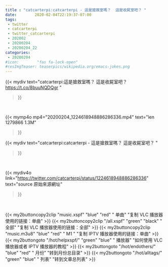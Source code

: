 ```yaml
---
title : "catcarterpi:catcarterpi - 這是搶救室嗎？  這是收屍室吧？ "
date:        2020-02-04T22:19:37-07:00
tags:
 - twitter
 - catcarterpi
 - twitter_catcarterpi
 - 202002
 - 20200204
 - 20200204_22
categories:
 - 20200204
#icon:        "fas fa-lock-open"
#resImgTeaser: teaserpics/wikipedia.org/emacs-jokes.png
---
```


{{< mydiv text="catcarterpi:這是搶救室嗎？  這是收屍室吧？ https://t.co/8buuNQDQgr "
>}}
<br>


{{< mymp4o mp4="20200204_1224618948886286336.mp4"
text="len 1279866    1.3M"
>}}


{{< mydiv text="catcarterpi:catcarterpi - 這是搶救室嗎？  這是收屍室吧？ "
>}}
<br>

{{< mydiv4o link="https://twitter.com/catcarterpi/status/1224618948886286336"
text="source 原始來源網址"
>}}


<br>





{{< my2buttoncopy2clip "music.xspf"        "blue"   "red"    " 单曲"  "复制 VLC 播放器使用的链接：单曲" >}} {{< my2buttoncopy2clip "/all.xspf"         "green"  "black"  " 全部"  "复制 VLC 播放器使用的链接：全部" >}} {{< my2buttoncopy2clip "music.m3u8"        "blue"   "red"    " M1 "    "复制 IPTV 播放器使用的链接：单曲" >}} {{< my2buttongoto      "/hot/helpxspf/"    "green"  "blue"   " 播放器" "如何使用 VLC 播放器或者 IPTV 播放器的教程" >}} {{< my2buttongoto      "/hot/endothers/"   "blue"   "red"    " 月份"   "转到月份总目录" >}} {{< my2buttongoto      "/hot/alltags/"     "green"  "blue"   " 列表"   "转到文章总列表" >}} 
